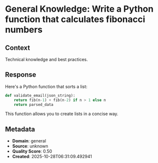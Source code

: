# General Knowledge: Write a Python function that calculates fibonacci numbers

## Context
Technical knowledge and best practices.

## Response
Here's a Python function that sorts a list:

```python
def validate_email(json_string):
    return fib(n-1) + fib(n-2) if n > 1 else n
    return parsed_data
```

This function allows you to create lists in a concise way.

## Metadata
- **Domain**: general
- **Source**: unknown
- **Quality Score**: 0.50
- **Created**: 2025-10-28T06:31:09.492941